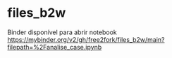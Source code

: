 # files_b2w
Binder disponível para abrir notebook https://mybinder.org/v2/gh/free2fork/files_b2w/main?filepath=%2Fanalise_case.ipynb
